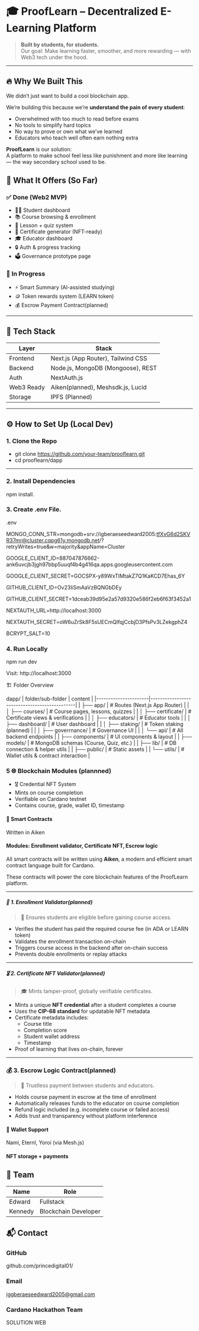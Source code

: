 # 🎓 ProofLearn – Decentralized E-Learning Platform

> **Built by students, for students.**  
> Our goal: Make learning faster, smoother, and more rewarding — with Web3 tech under the hood.

---

## 🔥 Why We Built This

We didn’t just want to build a cool blockchain app.

We’re building this because we’re **understand the pain of every student**:
- Overwhelmed with too much to read before exams
- No tools to simplify hard topics
- No way to prove or own what we’ve learned
- Educators who teach well often earn nothing extra

**ProofLearn** is our solution:  
A platform to make school feel less like punishment and more like learning — the way secondary school used to be.


## 🧩 What It Offers (So Far)

### ✅ Done (Web2 MVP)
- 🧑‍🎓 Student dashboard
- 📚 Course browsing & enrollment
- 📝 Lesson + quiz system
- 📄 Certificate generator (NFT-ready)
- 🎓 Educator dashboard
- 🔒 Auth & progress tracking
- 🗳 Governance prototype page

### 🚧 In Progress
- ⚡ Smart Summary (AI-assisted studying)
- 🪙 Token rewards system (LEARN token)
- 💰 Escrow Payment Contract(planned)

---

## 🧱 Tech Stack

| Layer       | Stack                            |
|-------------|----------------------------------|
| Frontend    | Next.js (App Router), Tailwind CSS |
| Backend     | Node.js, MongoDB (Mongoose), REST |
| Auth        | NextAuth.js                      |
| Web3 Ready  | Aiken(planned), Meshsdk.js, Lucid  |
| Storage     | IPFS (Planned)                   |

---

## ⚙️ How to Set Up (Local Dev)


### 1. Clone the Repo
 - git clone https://github.com/your-team/prooflearn.git
 - cd prooflearn/dapp

---

### 2. Install Dependencies

npm install.
### 3. Create .env File.
.env

MONGO_CONN_STR=mongodb+srv://igberaeseedward2005:tfXvG6d2SKVR37mr@cluster.cqpg61y.mongodb.net/?retryWrites=true&w=majority&appName=Cluster

GOOGLE_CLIENT_ID=887047876662-ank6uvcjb3jgh97bbp5uuqf4b4g416qa.apps.googleusercontent.com

GOOGLE_CLIENT_SECRET=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

GITHUB_CLIENT_ID=Ov23liSmAaVzBQNGbDEy

GITHUB_CLIENT_SECRET=1dceab39d95e2a57d9320e586f2eb6f63f3452a1

NEXTAUTH_URL=http://localhost:3000

NEXTAUTH_SECRET=oW6uZrSk8F5sUECmQlfqjCcbjD3PfsPv3LZekgphZ4

BCRYPT_SALT=10


### 4. Run Locally

npm run dev

Visit: http://localhost:3000

🏗 Folder Overview

dapp/
|    folder/sub-folder |       content                                |
|----------------------|----------------------------------------------|
| ├── app/             |  # Routes (Next.js App Router)               |
| │   ├── courses/     | # Course pages, lessons, quizzes             |
| │   ├── certificate/ |  # Certificate views & verifications         |
| │   ├── educators/   |  # Educator tools                            |
| │   ├── dashboard/   |  # User dashboard                            |
| │   ├── staking/     |  # Token staking (planned)                   |
| │   ├── goverrnance/ |  # Governance UI                             |
| │   └── api/         |  # All backend endpoints                     |
| ├── components/      |  # UI components & layout                    |
| ├── models/          |  # MongoDB schemas (Course, Quiz, etc.)      |
| ├── lib/             |  # DB connection & helper utils              |
| ├── public/          |  # Static assets                             |
| └── utils/           |  # Wallet utils & contract interaction       |
 
### 5 🌐 Blockchain Modules (plannned)

- 🎖 Credential NFT System
- Mints on course completion
- Verifiable on Cardano testnet
- Contains course, grade, wallet ID, timestamp

#### 🔗 Smart Contracts
Written in Aiken

#### Modules: Enrollment validator, Certificate NFT, Escrow logic

All smart contracts will be written using **Aiken**, a modern and efficient smart contract language built for Cardano.

These contracts will power the core blockchain features of the ProofLearn platform.

---

##### 🧾 1. Enrollment Validator(planned)

> 🔐 Ensures students are eligible before gaining course access.

- Verifies the student has paid the required course fee (in ADA or LEARN token)
- Validates the enrollment transaction on-chain
- Triggers course access in the backend after on-chain success
- Prevents double enrollments or replay attacks

---

##### 🎖 2. Certificate NFT Validator(planned)

> 🎓 Mints tamper-proof, globally verifiable certificates.

- Mints a unique **NFT credential** after a student completes a course
- Uses the **CIP-68 standard** for updatable NFT metadata
- Certificate metadata includes:
  - Course title
  - Completion score
  - Student wallet address
  - Timestamp
- Proof of learning that lives on-chain, forever

---

### 💰 3. Escrow Logic Contract(planned)

> 🏦 Trustless payment between students and educators.

- Holds course payment in escrow at the time of enrollment
- Automatically releases funds to the educator on course completion
- Refund logic included (e.g. incomplete course or failed access)
- Adds trust and transparency without platform interference


#### 🔐 Wallet Support
Nami, Eternl, Yoroi (via Mesh.js)

#### NFT storage + payments


## 👥 Team
| Name	            |Role                 |
|-------------------|---------------------|
| Edward            |Fullstack            |
| Kennedy 	        |Blockchain Developer |


## 📬 Contact
### GitHub
github.com/princedigital01/

### Email
iggberaeseedward2005@gmail.com

### Cardano Hackathon Team
SOLUTION WEB
